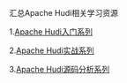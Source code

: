 汇总Apache Hudi相关学习资源


1.[Apache Hudi入门系列](https://mp.weixin.qq.com/mp/appmsgalbum?action=getalbum&album_id=1340087558864306178&__biz=MzIyMzQ0NjA0MQ==#wechat_redirect)

2.[Apache Hudi实战系列](https://mp.weixin.qq.com/mp/appmsgalbum?action=getalbum&album_id=1340085688825479170&__biz=MzIyMzQ0NjA0MQ==#wechat_redirect)

3.[Apache Hudi源码分析系列](https://mp.weixin.qq.com/mp/appmsgalbum?action=getalbum&album_id=1340081546681843712&__biz=MzIyMzQ0NjA0MQ==#wechat_redirect)
